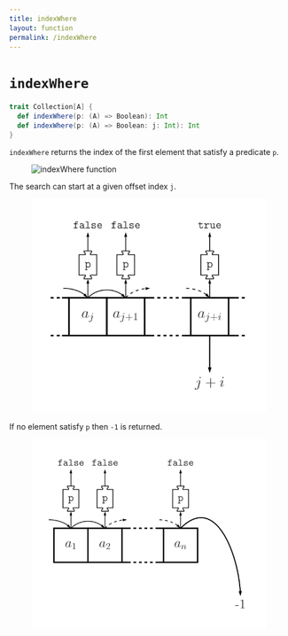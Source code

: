 ```yaml
---
title: indexWhere
layout: function
permalink: /indexWhere
---
```


# `indexWhere`

~~~ scala
trait Collection[A] {
  def indexWhere(p: (A) => Boolean): Int
  def indexWhere(p: (A) => Boolean: j: Int): Int
}
~~~

`indexWhere` returns the index of the first element that satisfy a predicate `p`.

<figure class="diagram">
  <img src="images/indexWhere.1.svg" alt="indexWhere function">
  <!-- <figcaption class="diagram-desc"></figcaption> -->
</figure>

The search can start at a given offset index `j`.

<figure class="diagram">
  <img src="images/indexWhere.2.svg" alt="indexWhere function">
  <!-- <figcaption class="diagram-desc"></figcaption> -->
</figure>

If no element satisfy `p` then `-1` is returned.

<figure class="diagram">
  <img src="images/indexWhere.3.svg" alt="indexWhere function">
  <!-- <figcaption class="diagram-desc"></figcaption> -->
</figure>
